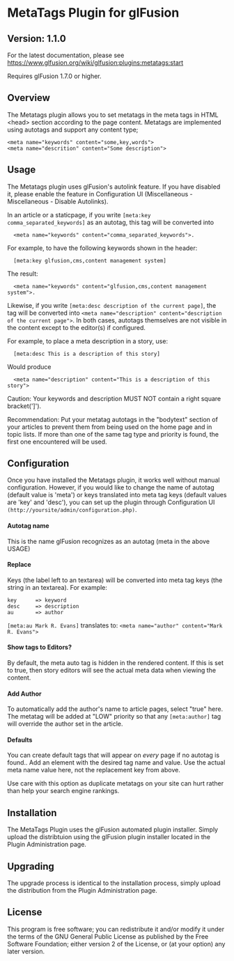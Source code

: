 # MetaTags Plugin for glFusion
## Version: 1.1.0

For the latest documentation, please see https://www.glfusion.org/wiki/glfusion:plugins:metatags:start

Requires glFusion 1.7.0 or higher.

## Overview

The Metatags plugin allows you to set metatags in the  meta tags in HTML
&lt;head&gt; section according to the page content. Metatags are implemented
using autotags and support any content type;

```
<meta name="keywords" content="some,key,words">
<meta name="descrition" content="Some description">
```

## Usage

The Metatags plugin uses glFusion's autolink feature. If you have disabled it,
please enable the feature in Configuration UI (Miscellaneous - Miscellaneous -
Disable Autolinks).

In an article or a staticpage, if you write `[meta:key comma_separated_keywords]`
as an autotag, this tag will be converted into
```
  <meta name="keywords" content="comma_separated_keywords">.
```
For example, to have the following keywords shown in the header:
```
  [meta:key glfusion,cms,content management system]
```
The result:
```
  <meta name="keywords" content="glfusion,cms,content management system">.
```
Likewise, if you write `[meta:desc description of the current page]`, the tag
will be converted into `<meta name="description" content="description of the
current page">`. In both cases, autotags themselves are not visible in the
content except to the editor(s) if configured.

For example, to place a meta description in a story, use:
```
  [meta:desc This is a description of this story]
```
Would produce
```
  <meta name="description" content="This is a description of this story">
```
Caution: Your keywords and description MUST NOT contain a right square
bracket(']').

Recommendation: Put your metatag autotags in the &quot;bodytext&quot; section
of your articles to prevent them from being used on the home page and in topic
lists. If more than one of the same tag type and priority is
found, the first one encountered will be used.

## Configuration

Once you have installed the Metatags plugin, it works well without manual
configuration. However, if you would like to change the name of autotag
(default value is 'meta') or keys translated into meta tag keys (default
values are 'key' and 'desc'), you can set up the plugin through
Configuration UI `(http://yoursite/admin/configuration.php)`.

#### Autotag name

This is the name glFusion recognizes as an autotag (meta in the
above USAGE)

#### Replace

Keys (the label left to an textarea) will be converted into meta tag keys
(the string in an textarea). For example:

    key      => keyword
    desc     => description
    au       => author

`[meta:au Mark R. Evans]` translates to:
`<meta name="author" content="Mark R. Evans">`

#### Show tags to Editors?

By default, the meta auto tag is hidden in the rendered content. If this is
set to true, then story editors will see the actual meta data when viewing
the content.

#### Add Author

To automatically add the author&apos;s name to article pages, select
&quot;true&quot; here. The metatag will be added at "LOW" priority so that
any `[meta:author]` tag will override the author set in the article.

#### Defaults

You can create default tags that will appear on *every* page if no autotag is
found.. Add an element with the desired tag name and value. Use the actual
meta name value here, not the replacement key from above.

Use care with this option as duplicate metatags on your site can hurt rather
than help your search engine rankings.

## Installation

The MetaTags Plugin uses the glFusion automated plugin installer.
Simply upload the distribtuion using the glFusion plugin installer located in
the Plugin Administration page.

## Upgrading

The upgrade process is identical to the installation process, simply upload
the distribution from the Plugin Administration page.

## License

This program is free software; you can redistribute it and/or modify it under
the terms of the GNU General Public License as published by the Free Software
Foundation; either version 2 of the License, or (at your option) any later
version.
